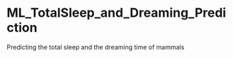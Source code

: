 # ML_TotalSleep_and_Dreaming_Prediction
Predicting the total sleep and the dreaming time of mammals
